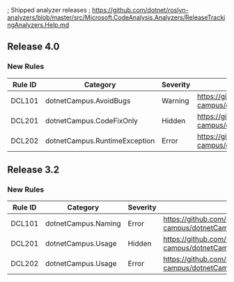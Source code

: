 ﻿; Shipped analyzer releases
; https://github.com/dotnet/roslyn-analyzers/blob/master/src/Microsoft.CodeAnalysis.Analyzers/ReleaseTrackingAnalyzers.Help.md

## Release 4.0

### New Rules
Rule ID | Category | Severity | Notes
--------|----------|----------|-------
DCL101 | dotnetCampus.AvoidBugs | Warning | <https://github.com/dotnet-campus/dotnetCampus.CommandLine/blob/master/docs/analyzers/DCL101.md>
DCL201 | dotnetCampus.CodeFixOnly | Hidden | <https://github.com/dotnet-campus/dotnetCampus.CommandLine/blob/master/docs/analyzers/DCL201.md>
DCL202 | dotnetCampus.RuntimeException | Error | <https://github.com/dotnet-campus/dotnetCampus.CommandLine/blob/master/docs/analyzers/DCL202.md>

## Release 3.2

### New Rules
Rule ID | Category | Severity | Notes
--------|----------|----------|-------
DCL101 | dotnetCampus.Naming | Error | <https://github.com/dotnet-campus/dotnetCampus.CommandLine/blob/master/docs/analyzers/DCL101.md>
DCL201 | dotnetCampus.Usage | Hidden | <https://github.com/dotnet-campus/dotnetCampus.CommandLine/blob/master/docs/analyzers/DCL201.md>
DCL202 | dotnetCampus.Usage | Error | <https://github.com/dotnet-campus/dotnetCampus.CommandLine/blob/master/docs/analyzers/DCL202.md>
